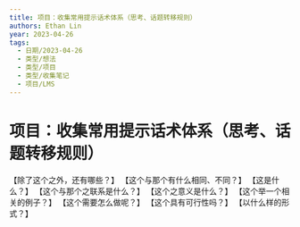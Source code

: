 ```yaml
---
title: 项目：收集常用提示话术体系（思考、话题转移规则）
authors: Ethan Lin
year: 2023-04-26 
tags:
  - 日期/2023-04-26 
  - 类型/想法 
  - 类型/项目 
  - 类型/收集笔记 
  - 项目/LMS 
---
```



# 项目：收集常用提示话术体系（思考、话题转移规则）






【除了这个之外，还有哪些？】
【这个与那个有什么相同、不同？】
【这是什么？】
【这个与那个之联系是什么？】
【这个之意义是什么？】
【这个举一个相关的例子？】
【这个需要怎么做呢？】
【这个具有可行性吗？】
【以什么样的形式？】







